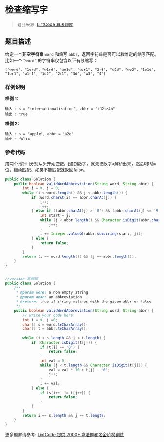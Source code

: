 # 检查缩写字
 > 题目来源: [LintCode 算法题库](https://www.lintcode.com/problem/valid-word-abbreviation/?utm_source=sc-github-wzz)
 ## 题目描述
 给定一个**非空字符串** `word` 和缩写 `abbr`，返回字符串是否可以和给定的缩写匹配。
比如一个 `“word”` 的字符串仅包含以下有效缩写：
```
["word", "1ord", "w1rd", "wo1d", "wor1", "2rd", "w2d", "wo2", "1o1d", "1or1", "w1r1", "1o2", "2r1", "3d", "w3", "4"]
```
 ### 样例说明
 **样例 1:**
```
输入 : s = "internationalization", abbr = "i12iz4n"
输出 : true
```
**样例 2:**
```
输入 : s = "apple", abbr = "a2e"
输出 : false
```
 ### 参考代码
 用两个指针i,j分别从头开始匹配，j遇到数字，就先把数字x解析出来，然后i移动x位，继续匹配。如果不能匹配就返回false。
```java
public class Solution {
    public boolean validWordAbbreviation(String word, String abbr) {
        int i = 0, j = 0;
        while (i < word.length() && j < abbr.length()) {
            if (word.charAt(i) == abbr.charAt(j)) {
                i++;
                j++;
            } else if ((abbr.charAt(j) > '0') && (abbr.charAt(j) <= '9')) {     //notice that 0 cannot be included
                int start = j;
                while (j < abbr.length() && Character.isDigit(abbr.charAt(j))) {
                    j++;
                }
                i += Integer.valueOf(abbr.substring(start, j));
            } else {
                return false;
            }
        }
        return (i == word.length()) && (j == abbr.length());
    }
}


//version 高频班
public class Solution {
    /**
     * @param word: a non-empty string
     * @param abbr: an abbreviation
     * @return: true if string matches with the given abbr or false
     */
    public boolean validWordAbbreviation(String word, String abbr) {
        // write your code here
        int i = 0, j =0;
        char[] s = word.toCharArray();
        char[] t = abbr.toCharArray();
        
        while (i < s.length && j < t.length) {
            if (Character.isDigit(t[j])) {
                if (t[j] == '0') {
                    return false;
                }
                int val = 0;
                while (j < t.length && Character.isDigit(t[j])) {
                    val = val * 10 + t[j] - '0';
                    j++;
                }
                i += val;
            } else {
                if (s[i++] != t[j++]) {
                    return false;
                }
            }
        }
        return i == s.length && j == t.length;
    }
}
```
 更多题解请参考: [LintCode 提供 2000+ 算法题和名企阶梯训练](https://www.lintcode.com/problem/?utm_source=sc-github-wzz)